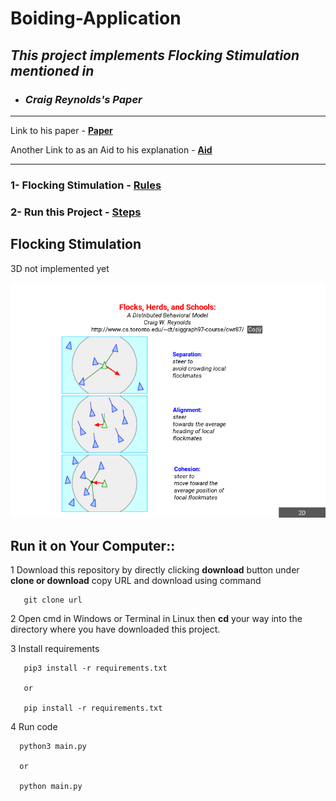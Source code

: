 # Boiding-Application

## ***This project implements Flocking Stimulation mentioned in***
- ### ***Craig Reynolds's Paper***

------------------------------------------------------------------------------------------------------

Link to his paper - [**Paper**](http://www.cs.toronto.edu/~dt/siggraph97-course/cwr87/)

Another Link to as an Aid to his explanation  - [**Aid**](https://www.red3d.com/cwr/boids/)


------------------------------------------------------------------------------------------------------


### 1- Flocking Stimulation - [Rules](#flocking-stimulation)

### 2- Run this Project - [Steps](#run-it-on-your-computer)



## Flocking Stimulation


   3D not implemented yet

![](https://github.com/Akshat1Nar/Boiding-Application/blob/master/PNG/Screenshot%202020-08-02%2009:23:37.png)



## Run it on Your Computer::

1 Download this repository by directly clicking **download** button under **clone or download**
  copy URL and download using command 
  
       git clone url
  
2 Open cmd in Windows or Terminal in Linux then **cd** your way into the directory where you have
  downloaded this project.
  
3 Install requirements

       pip3 install -r requirements.txt
       
       or
       
       pip install -r requirements.txt
       
4 Run code

      python3 main.py
      
      or
      
      python main.py

